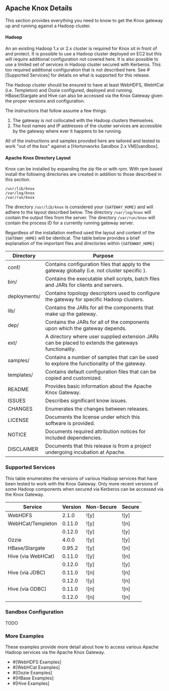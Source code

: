 <!---
   Licensed to the Apache Software Foundation (ASF) under one or more
   contributor license agreements.  See the NOTICE file distributed with
   this work for additional information regarding copyright ownership.
   The ASF licenses this file to You under the Apache License, Version 2.0
   (the "License"); you may not use this file except in compliance with
   the License.  You may obtain a copy of the License at

       http://www.apache.org/licenses/LICENSE-2.0

   Unless required by applicable law or agreed to in writing, software
   distributed under the License is distributed on an "AS IS" BASIS,
   WITHOUT WARRANTIES OR CONDITIONS OF ANY KIND, either express or implied.
   See the License for the specific language governing permissions and
   limitations under the License.
--->

## Apache Knox Details ##

This section provides everything you need to know to get the Knox gateway up and running against a Hadoop cluster.

#### Hadoop ####

An an existing Hadoop 1.x or 2.x cluster is required for Knox sit in front of and protect.
It is possible to use a Hadoop cluster deployed on EC2 but this will require additional configuration not covered here.
It is also possible to use a limited set of services in Hadoop cluster secured with Kerberos.
This too required additional configuration that is not described here.
See #[Supported Services] for details on what is supported for this release.

The Hadoop cluster should be ensured to have at least WebHDFS, WebHCat (i.e. Templeton) and Oozie configured, deployed and running.
HBase/Stargate and Hive can also be accessed via the Knox Gateway given the proper versions and configuration.

The instructions that follow assume a few things:

1. The gateway is *not* collocated with the Hadoop clusters themselves.
2. The host names and IP addresses of the cluster services are accessible by the gateway where ever it happens to be running.

All of the instructions and samples provided here are tailored and tested to work "out of the box" against a [Hortonworks Sandbox 2.x VM][sandbox].


#### Apache Knox Directory Layout ####

Knox can be installed by expanding the zip file or with rpm. With rpm based install the following directories are created in addition to those described in
this section.

    /usr/lib/knox
    /var/log/knox
    /var/run/knox

The directory `/usr/lib/knox` is considered your `{GATEWAY_HOME}` and will adhere to the layout described below.
The directory `/var/log/knox` will contain the output files from the server.
The directory `/var/run/knox` will contain the process ID for a currently running gateway server.


Regardless of the installation method used the layout and content of the `{GATEWAY_HOME}` will be identical.
The table below provides a brief explanation of the important files and directories within `{GATEWWAY_HOME}`

| Directory     | Purpose |
| ------------- | ------- |
| conf/         | Contains configuration files that apply to the gateway globally (i.e. not cluster specific ).       |
| bin/          | Contains the executable shell scripts, batch files and JARs for clients and servers.                |
| deployments/  | Contains topology descriptors used to configure the gateway for specific Hadoop clusters.           |
| lib/          | Contains the JARs for all the components that make up the gateway.                                  |
| dep/          | Contains the JARs for all of the components upon which the gateway depends.                         |
| ext/          | A directory where user supplied extension JARs can be placed to extends the gateways functionality. |
| samples/      | Contains a number of samples that can be used to explore the functionality of the gateway.          |
| templates/    | Contains default configuration files that can be copied and customized.                             |
| README        | Provides basic information about the Apache Knox Gateway.                                           |
| ISSUES        | Describes significant know issues.                                                                  |
| CHANGES       | Enumerates the changes between releases.                                                            |
| LICENSE       | Documents the license under which this software is provided.                                        |
| NOTICE        | Documents required attribution notices for included dependencies.                                   |
| DISCLAIMER    | Documents that this release is from a project undergoing incubation at Apache.                      |


### Supported Services ###

This table enumerates the versions of various Hadoop services that have been tested to work with the Knox Gateway.
Only more recent versions of some Hadoop components when secured via Kerberos can be accessed via the Knox Gateway.

| Service            | Version    | Non-Secure  | Secure |
| ------------------ | ---------- | ----------- | ------ |
| WebHDFS            | 2.1.0      | ![y]        | ![y]   |
| WebHCat/Templeton  | 0.11.0     | ![y]        | ![n]   |
|                    | 0.12.0     | ![y]        | ![y]   |
| Ozzie              | 4.0.0      | ![y]        | ![y]   |
| HBase/Stargate     | 0.95.2     | ![y]        | ![n]   |
| Hive (via WebHCat) | 0.11.0     | ![y]        | ![n]   |
|                    | 0.12.0     | ![y]        | ![y]   |
| Hive (via JDBC)    | 0.11.0     | ![n]        | ![n]   |
|                    | 0.12.0     | ![y]        | ![n]   |
| Hive (via ODBC)    | 0.11.0     | ![n]        | ![n]   |
|                    | 0.12.0     | ![n]        | ![n]   |


### Sandbox Configuration ###

TODO

### More Examples ###

These examples provide more detail about how to access various Apache Hadoop services via the Apache Knox Gateway.

* #[WebHDFS Examples]
* #[WebHCat Examples]
* #[Oozie Examples]
* #[HBase Examples]
* #[Hive Examples]
